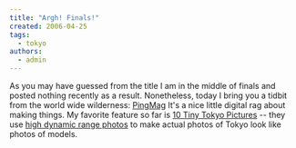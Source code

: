 ```yaml
---
title: "Argh! Finals!"
created: 2006-04-25
tags: 
  - tokyo
authors: 
  - admin
---
```


As you may have guessed from the title I am in the middle of finals and posted nothing recently as a result. Nonetheless, today I bring you a tidbit from the world wide wilderness: [PingMag](http://www.pingmag.jp/) It's a nice little digital rag about making things. My favorite feature so far is [10 Tiny Tokyo Pictures](http://www.pingmag.jp/2006/03/07/10-tiny-tokyo-photos/) -- they use [high dynamic range photos](http://en.wikipedia.org/wiki/High_dynamic_range_imaging) to make actual photos of Tokyo look like photos of models.
